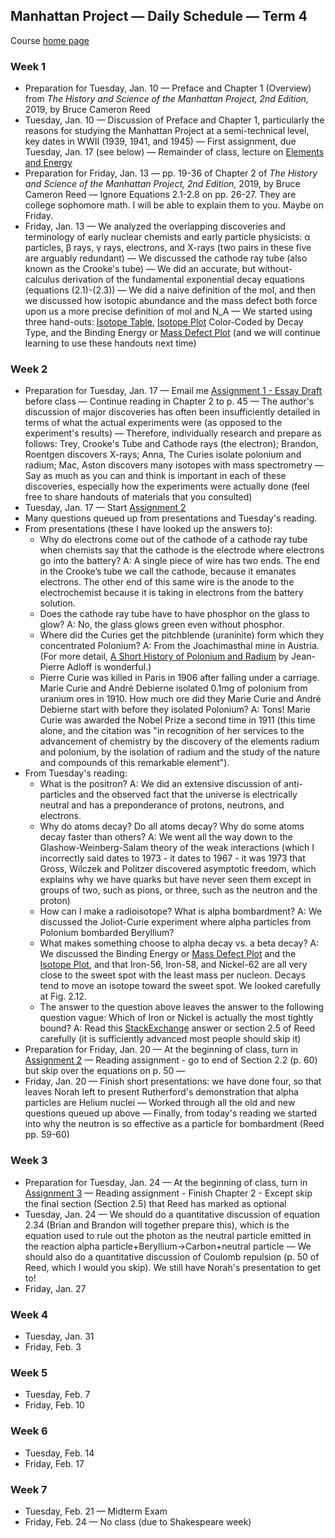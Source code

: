 ## Manhattan Project &mdash; Daily Schedule &mdash; Term 4

Course [home page](./)

### Week 1

* Preparation for Tuesday, Jan. 10 &mdash; Preface and Chapter 1 (Overview) from *The History and Science of the Manhattan Project, 2nd Edition,* 2019, by Bruce Cameron Reed
* Tuesday, Jan. 10 &mdash; Discussion of Preface and Chapter 1, particularly the reasons for studying the Manhattan Project at a semi-technical level, key dates in WWII (1939, 1941, and 1945) &mdash; First assignment, due Tuesday, Jan. 17 (see below) &mdash; Remainder of class, lecture on [Elements and Energy](./resources/elements_and_energy.html)
* Preparation for Friday, Jan. 13 &mdash; pp. 19-36 of Chapter 2 of *The History and Science of the Manhattan Project, 2nd Edition,* 2019, by Bruce Cameron Reed &mdash; Ignore Equations 2.1-2.8 on pp. 26-27. They are college sophomore math. I will be able to explain them to you. Maybe on Friday.
* Friday, Jan. 13 &mdash; We analyzed the overlapping discoveries and terminology of early nuclear chemists and early particle physicists: &alpha; particles, &beta; rays, &gamma; rays, electrons, and X-rays (two pairs in these five are arguably redundant) &mdash; We discussed the cathode ray tube (also known as the Crooke's tube) &mdash; We did an accurate, but without-calculus derivation of the fundamental exponential decay equations (equations (2.1)-(2.3)) &mdash; We did a naive definition of the mol, and then we discussed how isotopic abundance and the mass defect both force upon us a more precise definition of mol and N\_A &mdash; We started using three hand-outs: [Isotope Table](./resources/IsotopeTable.pdf), [Isotope Plot](./resources/IsotopePlot.pdf) Color-Coded by Decay Type, and the Binding Energy or [Mass Defect Plot](./resources/MassDefecctPlot.pdf) (and we will continue learning to use these handouts next time)

### Week 2

* Preparation for Tuesday, Jan. 17 &mdash; Email me [Assignment 1 - Essay Draft](./assignments/Assignment01.pdf) before class &mdash; Continue reading in Chapter 2 to p. 45 &mdash; The author's discussion of major discoveries has often been insufficiently detailed in terms of what the actual experiments were (as opposed to the experiment's results) &mdash; Therefore, individually research and prepare as follows: Trey, Crooke's Tube and Cathode rays (the electron); Brandon, Roentgen discovers X-rays; Anna, The Curies isolate polonium and radium; Mac, Aston discovers many isotopes with mass spectrometry &mdash; Say as much as you can and think is important in each of these discoveries, especially how the experiments were actually done (feel free to share handouts of materials that you consulted)
* Tuesday, Jan. 17 &mdash; Start [Assignment 2](./assignments/Assignment02.pdf)
* Many questions queued up from presentations and Tuesday's reading.
* From presentations (these I have looked up the answers to):
  * Why do electrons come out of the cathode of a cathode ray tube when chemists say that the cathode is the electrode where electrons go into the battery? A: A single piece of wire has two ends. The end in the Crooke’s tube we call the cathode, because it emanates electrons. The other end of this same wire is the anode to the electrochemist because it is taking in electrons from the battery solution.
  * Does the cathode ray tube have to have phosphor on the glass to glow? A: No, the glass glows green even without phosphor.
  * Where did the Curies get the pitchblende (uraninite) form which they concentrated Polonium? A: From the Joachimasthal mine in Austria. (For more detail, [A Short History of Polonium and Radium](./resources/PoloniumAndRadium.pdf) by Jean-Pierre Adloff is wonderful.)
  * Pierre Curie was killed in Paris in 1906 after falling under a carriage. Marie Curie and Andr&eacute; Debierne isolated 0.1mg of polonium from uranium ores in 1910. How much ore did they Marie Curie and Andr&eacute; Debierne start with before they isolated Polonium? A: Tons! Marie Curie was awarded the Nobel Prize a second time in 1911 (this time alone, and the citation was "in recognition of her services to the advancement of chemistry by the discovery of the elements radium and polonium, by the isolation of radium and the study of the nature and compounds of this remarkable element").
* From Tuesday's reading:
  * What is the positron? A: We did an extensive discussion of anti-particles and the observed fact that the universe is electrically neutral and has a preponderance of protons, neutrons, and electrons.
  * Why do atoms decay? Do all atoms decay? Why do some atoms decay faster than others? A: We went all the way down to the Glashow-Weinberg-Salam theory of the weak interactions (which I incorrectly said dates to 1973 - it dates to 1967 - it was 1973 that Gross, Wilczek and Politzer discovered asymptotic freedom, which explains why we have quarks but have never seen them except in groups of two, such as pions, or three, such as the neutron and the proton)
  * How can I make a radioisotope? What is alpha bombardment? A: We discussed the Joliot-Curie experiment where alpha particles from Polonium bombarded Beryllium?
  * What makes something choose to alpha decay vs. a beta decay? A: We discussed the Binding Energy or [Mass Defect Plot](./resources/MassDefecctPlot.pdf) and the [Isotope Plot](./resources/IsotopePlot.pdf), and that Iron-56, Iron-58, and Nickel-62 are all very close to the sweet spot with the least mass per nucleon. Decays tend to move an isotope toward the sweet spot. We looked carefully at Fig. 2.12.
  * The answer to the question above leaves the answer to the following question vague: Which of Iron or Nickel is actually the most tightly bound? A: Read this [StackExchange](./resources/IronOrNickel.png) answer or section 2.5 of Reed carefully (it is sufficiently advanced most people should skip it)
* Preparation for Friday, Jan. 20 &mdash; At the beginning of class, turn in [Assignment 2](./assignments/Assignment02.pdf) &mdash; Reading assignment - go to end of Section 2.2 (p. 60) but skip over the equations on p. 50 &mdash; 
* Friday, Jan. 20 &mdash; Finish short presentations: we have done four, so that leaves Norah left to present Rutherford's demonstration that alpha particles are Helium nuclei &mdash; Worked through all the old and new questions queued up above &mdash; Finally, from today's reading we started into why the neutron is so effective as a particle for bombardment (Reed pp. 59-60)

### Week 3

* Preparation for Tuesday, Jan. 24 &mdash; At the beginning of class, turn in [Assignment 3](./assignments/Assignment03.pdf) &mdash; Reading assignment - Finish Chapter 2 - Except skip the final section (Section 2.5) that Reed has marked as optional
* Tuesday, Jan. 24 &mdash; We should do a quantitative discussion of equation 2.34 (Brian and Brandon will together prepare this), which is the equation used to rule out the photon as the neutral particle emitted in the reaction alpha particle+Beryllium&rarr;Carbon+neutral particle &mdash; We should also do a quantitative discussion of Coulomb repulsion (p. 50 of Reed, which I would you skip). We still have Norah's presentation to get to!
* Friday, Jan. 27

### Week 4

* Tuesday, Jan. 31
* Friday, Feb. 3

### Week 5

* Tuesday, Feb. 7
* Friday, Feb. 10

### Week 6

* Tuesday, Feb. 14
* Friday, Feb. 17

### Week 7

* Tuesday, Feb. 21 &mdash; Midterm Exam
* Friday, Feb. 24 &mdash; No class (due to Shakespeare week)
